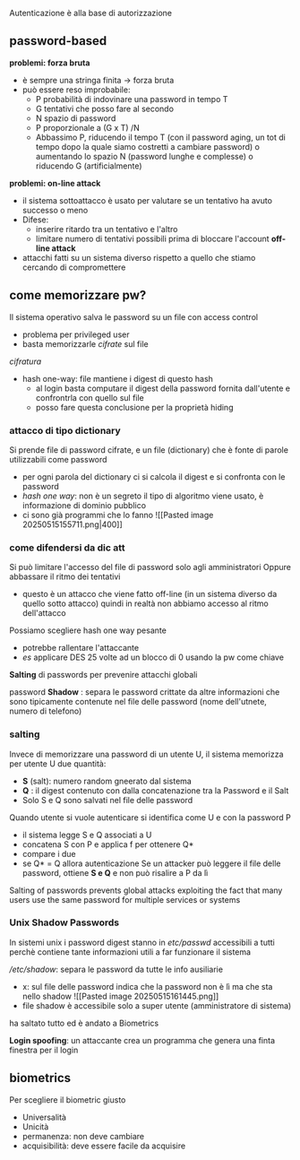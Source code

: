 Autenticazione è alla base di autorizzazione 

## password-based 
**problemi: forza bruta** 
- è sempre una stringa finita -> forza bruta 
- può essere reso improbabile: 
	- P probabilità di indovinare una password in tempo T 
	- G tentativi che posso fare al secondo 
	- N spazio di password 
	- P proporzionale a  (G x T) /N
	- Abbassimo P, riducendo il tempo T (con il password aging, un tot di tempo dopo la quale siamo costretti a cambiare password) o aumentando lo spazio N (password lunghe e complesse) o riducendo G (artificialmente) 

**problemi: on-line attack**
- il sistema sottoattacco è usato per valutare se un tentativo ha avuto successo o meno 
- Difese: 
	- inserire ritardo tra un tentativo e l'altro 
	- limitare numero di tentativi possibili prima di bloccare l'account
**off-line attack**
- attacchi fatti su un sistema diverso rispetto a quello che stiamo cercando di compromettere 


## come memorizzare pw? 
Il sistema operativo salva le password su un file con access control 
- problema per privileged user 
- basta memorizzarle _cifrate_ sul file

_cifratura_
- hash one-way: file mantiene i digest di questo hash 
	- al login basta computare il digest della password fornita dall'utente e confrontrla con quello sul file 
	- posso fare questa conclusione per la proprietà hiding 

### attacco di tipo dictionary 
Si prende file di password cifrate, e un file (dictionary) che è fonte di parole utilizzabili come password 
- per ogni parola del dictionary ci si calcola il digest e si confronta con le password 
- _hash one way_: non è un segreto il tipo di algoritmo viene usato, è informazione di dominio pubblico 
- ci sono già programmi che lo fanno 
![[Pasted image 20250515155711.png|400]]

### come difendersi da dic att 
Si può limitare l'accesso del file di password solo agli amministratori 
Oppure abbassare il ritmo dei tentativi 
- questo è  un attacco che viene fatto off-line (in un sistema diverso da quello sotto attacco) quindi in realtà non abbiamo accesso al ritmo dell'attacco 

Possiamo scegliere hash one way pesante 
- potrebbe rallentare l'attaccante 
- _es_ applicare DES 25 volte ad un blocco di 0 usando la pw come chiave 

**Salting** di passwords per prevenire attacchi globali 

password **Shadow** : separa le password crittate da altre informazioni che sono tipicamente contenute nel file delle password (nome dell'utnete, numero di telefono) 


### salting 
Invece di memorizzare una password di un utente U, il sistema memorizza per utente U due quantità:
- **S** (salt):  numero random gneerato dal sistema 
- **Q** : il digest contenuto con dalla concatenazione tra la Password e il Salt 
- Solo S e Q sono salvati nel file delle password 

Quando utente si vuole autenticare si identifica come U e con la password P
- il sistema legge S e Q associati a U 
- concatena S con P e applica f per ottenere Q* 
- compare i due 
- se Q* = Q allora autenticazione 
Se un attacker può leggere il file delle password, ottiene **S e Q** e non può risalire a P da lì 

Salting of passwords prevents global attacks exploiting the fact that many users use the same password for multiple services or systems

### Unix Shadow Passwords 
In sistemi unix i password digest stanno in _etc/passwd_ accessibili a tutti perchè contiene tante informazioni utili a far funzionare il sistema 

_/etc/shadow_:  separa le password da tutte le info ausiliarie 
- x: sul file delle password indica che la password non è lì ma che sta nello shadow 
![[Pasted image 20250515161445.png]]
- file shadow è accessibile solo a super utente (amministratore di sistema) 

ha saltato tutto ed è andato a Biometrics 

**Login spoofing**: un attaccante crea un programma che genera una finta finestra per il login 
## biometrics
Per scegliere il biometric giusto
- Universalità 
- Unicità 
- permanenza: non deve cambiare 
- acquisibilità: deve essere facile da acquisire 